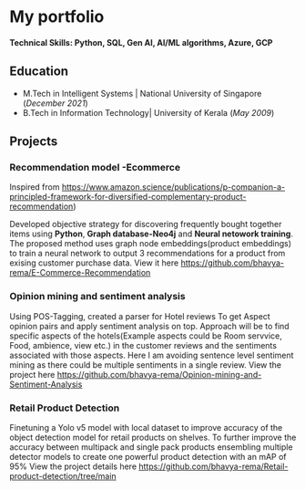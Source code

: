 # My portfolio

#### Technical Skills: Python, SQL, Gen AI, AI/ML algorithms, Azure, GCP 

## Education
- M.Tech in Intelligent Systems	| National University of Singapore (_December 2021_)	 			        		
- B.Tech in Information Technology| University of Kerala (_May 2009_)						       		


## Projects
### Recommendation model -Ecommerce
Inspired from https://www.amazon.science/publications/p-companion-a-principled-framework-for-diversified-complementary-product-recommendation)

Developed objective strategy for discovering frequently bought together items using **Python**, **Graph database-Neo4j** and **Neural netowork training**. The proposed method uses graph node embeddings(product embeddings) to train a neural network to output 3 recommendations for a product from exising customer purchase data.
View it here https://github.com/bhavya-rema/E-Commerce-Recommendation

### Opinion mining and sentiment analysis
Using POS-Tagging, created a parser for Hotel reviews To get Aspect opinion pairs and apply sentiment analysis on top. Approach will be to find specific aspects of the hotels(Example aspects could be Room servvice, Food, ambience, view etc.) in the customer reviews and the sentiments associated with those aspects. Here I am avoiding sentence level sentiment mining as there could be multiple sentiments in a single review.
View the project here https://github.com/bhavya-rema/Opinion-mining-and-Sentiment-Analysis

### Retail Product Detection
Finetuning a Yolo v5 model with local dataset to improve accuracy of the object detection model for retail products on shelves. To further improve the accuracy between multipack and single pack products ensembling multiple detector models to create one powerful product detection with an mAP of 95% View the project details here https://github.com/bhavya-rema/Retail-product-detection/tree/main
